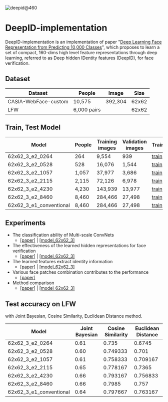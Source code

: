 ![deepid@460](http://imgur.com/1AQ1zjz.png)

DeepID-implementation
=========

DeepID-implementation is an implementation of paper "[Deep Learning Face Representation from Predicting 10,000 Classes](http://mmlab.ie.cuhk.edu.hk/pdf/YiSun_CVPR14.pdf)", which proposes to learn a set of compact, 160-dims high level feature representations through deep learning, referred to as Deep hidden IDentity features (DeepID), for face verification.

Dataset
-----------------------

|Dataset|People|Image|Size|
| ----|----|----- |----- |
|CASIA-WebFace-custom|10,575|392,304|62x62|
|LFW|6,000 pairs| |62x62|

Train, Test Model
-----------------------

|Model|People|Training images|Validation images|Train|Test|
| ----|----|----- |----- |----- |----- |
|62x62_3_e2_0264|264|9,554|939|[train](http://goo.gl/ogJFHg)|[test](http://goo.gl/12sjXD)|
|62x62_3_e2_0528|528|16,076|1,544|[train](http://goo.gl/JuoXj0)|[test](http://goo.gl/3f8KlE)|
|62x62_3_e2_1057|1,057|37,977|3,686|[train](http://goo.gl/cFwXHv)|[test](http://goo.gl/ZaKB50)|
|62x62_3_e2_2115|2,115|72,126|6,978|[train](http://goo.gl/pe7zBn)|[test](http://goo.gl/J4xMbb)|
|62x62_3_e2_4230|4,230|143,939|13,977|[train](http://goo.gl/M3HtN2)|[test](http://goo.gl/E4xluL)|
|62x62_3_e2_8460|8,460|284,466|27,498|[train](http://goo.gl/0Yhq07)|[test](http://goo.gl/t4KXwg)|
|62x62_3_e1_conventional|8,460|284,466|27,498|[train](http://goo.gl/4Rh652)|[test](http://goo.gl/ZsQYGB)|

Experiments
-----------------------

- The classification ability of Multi-scale ConvNets
    - [\[paper\]](http://goo.gl/4Pvw8S#D.5.1.1-The-classification-ability-of-Multi-scale-ConvNets) | [\[model_62x62_3\]](http://goo.gl/r66owt)
- The effectiveness of the learned hidden representations for face verification
    - [\[paper\]](http://goo.gl/4Pvw8S#D.5.1.2-The-effectiveness-of-the-learned-hidden-representations-for-face-verification) | [\[model_62x62_3\]](http://goo.gl/b4D0lG)
- The learned features extract identity information
    - [\[paper\]](http://goo.gl/4Pvw8S#D.5.1.3-The-learned-features-extract-identity-information) | [\[model_62x62_3\]](http://goo.gl/FxQy9a)
- Various face patches combination contributes to the performance
    - [\[paper\]](http://goo.gl/4Pvw8S#D.5.1.4--Various-face-patches-combination-contributes-to-the-performance)
- Method comparison
    - [\[paper\]](http://goo.gl/4Pvw8S#D.5.1.5-Method-comparison) | [\[model_62x62_3\]](http://goo.gl/9MX9Tl)

Test accuracy on LFW
-----------------------

with Joint Bayesian, Cosine Similarity, Euclidean Distance method.

|Model|Joint Bayesian|Cosine Similarity|Euclidean Distance|
| ----|----|----- |----- |
|62x62_3_e2_0264|0.61|0.735|0.6745|
|62x62_3_e2_0528|0.60|0.749333|0.701|
|62x62_3_e2_1057|0.61|0.758333|0.709167|
|62x62_3_e2_2115|0.65|0.778167|0.7365|
|62x62_3_e2_4230|0.66|0.793167|0.756833|
|62x62_3_e2_8460|0.66|0.7985|0.757|
|62x62_3_e1_conventional|0.64|0.797667|0.763167|

